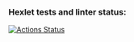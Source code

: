 ### Hexlet tests and linter status:
[![Actions Status](https://github.com/badta5te/rails-project-lvl1/actions/workflows/hexlet-check.yml/badge.svg)](https://github.com/badta5te/rails-project-lvl1/actions)